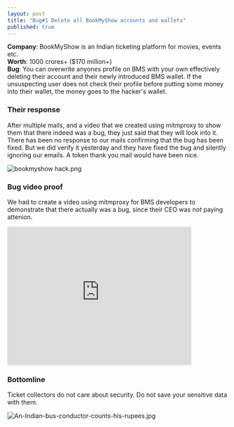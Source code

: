 ```yaml
---
layout: post
title: "Bug#1 Delete all BookMyShow accounts and wallets"
published: true
---
```




**Company**: BookMyShow is an Indian ticketing platform for movies, events etc.     
**Worth**: 1000 crores+ ($170 million+)    
**Bug**: You can overwrite anyones profile on BMS with your own effectively deleting their account and their newly introduced BMS wallet. If the unsuspecting user does not check their profile before putting some money into their wallet, the money goes to the hacker's wallet.

### Their response
After multiple mails, and a video that we created using mitmproxy to show them that there indeed was a bug, they just said that they will look into it. There has been no response to our mails confirming that the bug has been fixed. But we did verify it yesterday and they have fixed the bug and silently ignoring our emails. A token thank you mail would have been nice.

![bookmyshow hack.png]({{site.baseurl}}/bookmyshow.png)


### Bug video proof

We had to create a video using mitmproxy for BMS developers to demonstrate that there actually was a bug, since their CEO was not paying attenion.

<iframe width="420" height="315" src="https://www.youtube.com/embed/3jWQImzQzQ0" frameborder="0" allowfullscreen></iframe>

### Bottomline

Ticket collectors do not care about security. Do not save your sensitive data with them.

![An-Indian-bus-conductor-counts-his-rupees.jpg]({{site.baseurl}}/An-Indian-bus-conductor-counts-his-rupees.jpg)
